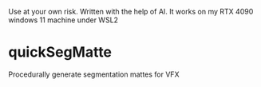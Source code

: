 Use at your own risk. Written with the help of AI. It works on my RTX 4090 windows 11 machine under WSL2


# quickSegMatte
Procedurally generate segmentation mattes for VFX



